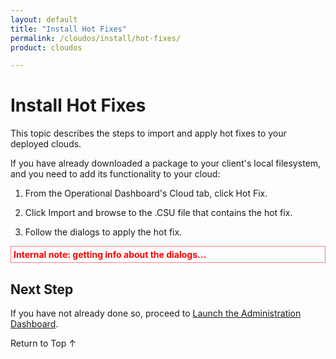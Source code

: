 ```yaml
---
layout: default
title: "Install Hot Fixes"
permalink: /cloudos/install/hot-fixes/
product: cloudos

---
```


<a name="_top"> </a>

<script> 

function PageRefresh { 
onLoad="window.refresh"
}

PageRefresh();

</script>


# Install Hot Fixes

This topic describes the steps to import and apply hot fixes to your deployed clouds.  

If you have already downloaded a package to your client's local filesystem, 
and you need to add its functionality to your cloud:

1. From the Operational Dashboard's Cloud tab, click Hot Fix.

2. Click Import and browse to the .CSU file that contains the hot fix.

3. Follow the dialogs to apply the hot fix. 

<p style="color: red; font-weight: bold; padding: 4px 4px 4px 4px; border: 1px dotted;"> Internal note: getting info about the dialogs... </p>
 
 
<!-- 
## Configure Option

**Internal note**: This feature might be removed from Cosmos in G3 - waiting for final word.

Click the Configure option to sign up for an HP Web Catalog account, or login with your credentials.

In the CODN catalog, search for relevant functionality.  This could include:

* Hot fixes (patches) to your version of HP Cloud OS.

* An HP Moonshot workload that you want to execute on your cloud environment.  This could include portions of HP Cloud OS such as a customized Glance image and Focus topology document, which you could then deploy to your HP Moonshot chassis.  

* Specific VMs that support High Availability (HA) Apache servers.

* Or other value-added software, such as a Microsoft Outlook Mail Server, to be used as a resource in your cloud.
--> 

## Next Step

If you have not already done so, proceed to [Launch the Administration Dashboard](/cloudos/install/launch-admin-dashboard).

<a href="#_top" style="padding:14px 0px 14px 0px; text-decoration: none;"> Return to Top &#8593; </a>

